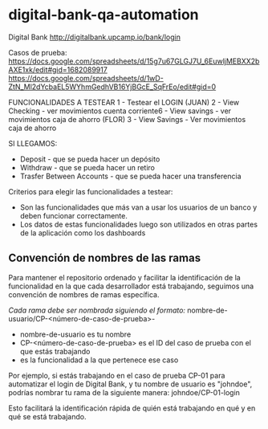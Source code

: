 # digital-bank-qa-automation

Digital Bank
http://digitalbank.upcamp.io/bank/login

Casos de prueba:
https://docs.google.com/spreadsheets/d/15g7u67GLGJ7U_6EuwljMEBXX2bAXE1xk/edit#gid=1682089917
https://docs.google.com/spreadsheets/d/1wD-ZtN_Ml2dYcbaEL5WYhmGedhVB16YjBGcE_SqFrEo/edit#gid=0

FUNCIONALIDADES A TESTEAR
1 - Testear el LOGIN (JUAN) 
2 - View Checking - ver movimientos cuenta corriente6 - View savings - ver movimientos caja de ahorro (FLOR)
3 - View Savings - Ver movimientos caja de ahorro


SI LLEGAMOS:
- Deposit - que se pueda hacer un depósito 
- Withdraw - que se pueda hacer un retiro
- Trasfer Between Accounts - que se pueda hacer una transferencia

Criterios para elegir las funcionalidades a testear:
- Son las funcionalidades que más van a usar los usuarios de un banco y deben funcionar correctamente. 
- Los datos de estas funcionalidades luego son utilizados en otras partes de la aplicación como los dashboards

## Convención de nombres de las ramas
Para mantener el repositorio ordenado y facilitar la identificación de la funcionalidad en la que cada desarrollador está trabajando, seguimos una convención de nombres de ramas específica. 

*Cada rama debe ser nombrada siguiendo el formato:*
nombre-de-usuario/CP-<número-de-caso-de-prueba>-<funcionalidad>
  
- nombre-de-usuario es tu nombre
- CP-<número-de-caso-de-prueba> es el ID del caso de prueba con el que estás trabajando
- <funcionalidad> es la funcionalidad a la que pertenece ese caso

Por ejemplo, si estás trabajando en el caso de prueba CP-01 para automatizar el login de Digital Bank, y tu nombre de usuario es "johndoe", podrías nombrar tu rama de la siguiente manera:
johndoe/CP-01-login
  
Esto facilitará la identificación rápida de quién está trabajando en qué y en qué se está trabajando.
